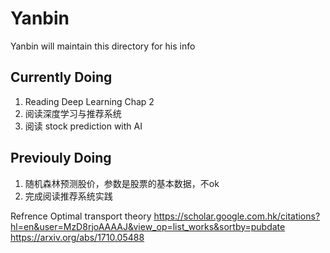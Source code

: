 # Yanbin
Yanbin will maintain this directory for his info

## Currently Doing
1. Reading Deep Learning Chap 2
2. 阅读深度学习与推荐系统
3. 阅读 stock prediction with AI

## Previouly Doing
1. 随机森林预测股价，参数是股票的基本数据，不ok
2. 完成阅读推荐系统实践



Refrence
Optimal transport theory
https://scholar.google.com.hk/citations?hl=en&user=MzD8rjoAAAAJ&view_op=list_works&sortby=pubdate
https://arxiv.org/abs/1710.05488

